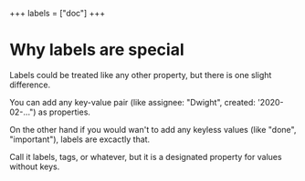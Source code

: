 +++
labels = ["doc"]
+++

# Why labels are special

Labels could be treated like any other property, but there is one slight difference.

You can add any key-value pair (like assignee: "Dwight", created: '2020-02-...") as properties.

On the other hand if you would wan't to add any keyless values (like "done", "important"),
labels are excactly that.

Call it labels, tags, or whatever, but it is a designated property for values without keys.
